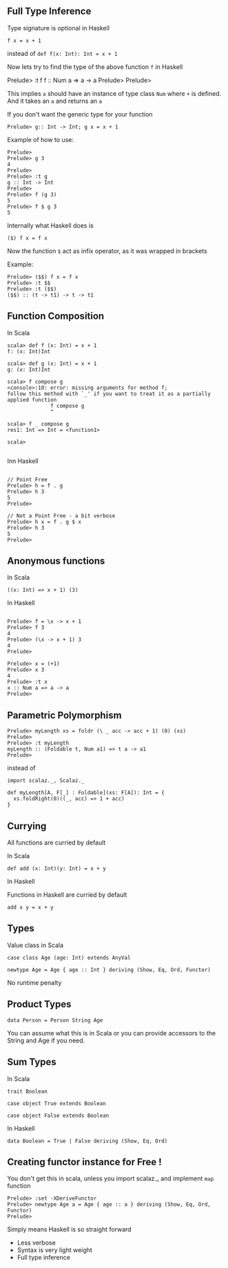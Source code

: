 ## Full Type Inference
Type signature is optional in Haskell

`f x = x + 1`

instead of `def f(x: Int): Int = x + 1`

Now lets try to find the type of the above function `f` in Haskell

Prelude> :t f
f :: Num a => a -> a
Prelude>
Prelude>

This implies `a` should have an instance of type class `Num` where `+` is defined.
And it takes an `a` and returns an `a`

If you don't want the generic type for your function

`Prelude> g:: Int -> Int; g x = x + 1`

Example of how to use:

```
Prelude>
Prelude> g 3
4
Prelude>
Prelude> :t g
g :: Int -> Int
Prelude>
Prelude> f (g 3)
5
Prelude> f $ g 3
5
```

Internally what Haskell does is

`($) f x = f x`

Now the function `$` act as infix operator, as it was wrapped in brackets

Example:

```
Prelude> ($$) f x = f x
Prelude> :t $$
Prelude> :t ($$)
($$) :: (t -> t1) -> t -> t1

```

## Function Composition

In Scala

```
scala> def f (x: Int) = x + 1
f: (x: Int)Int

scala> def g (x: Int) = x + 1
g: (x: Int)Int

scala> f compose g
<console>:10: error: missing arguments for method f;
follow this method with `_' if you want to treat it as a partially applied function
              f compose g
              ^

scala> f _ compose g
res1: Int => Int = <function1>

scala>


```

Inn Haskell


```

// Point Free
Prelude> h = f . g
Prelude> h 3
5
Prelude>

// Not a Point Free - a bit verbose
Prelude> h x = f . g $ x
Prelude> h 3
5
Prelude>

```


## Anonymous functions

In Scala

```
((x: Int) => x + 1) (3)
```

In Haskell

```

Prelude> f = \x -> x + 1
Prelude> f 3
4
Prelude> (\x -> x + 1) 3
4
Prelude>

Prelude> x = (+1)
Prelude> x 3
4
Prelude> :t x
x :: Num a => a -> a
Prelude>

```


## Parametric Polymorphism

```
Prelude> myLength xs = foldr (\ _ acc -> acc + 1) (0) (xs)
Prelude>
Prelude> :t myLength
myLength :: (Foldable t, Num a1) => t a -> a1
Prelude>

```

instead of


```
import scalaz._, Scalaz._

def myLength[A, F[_] : Foldable](xs: F[A]): Int = {
  xs.foldRight(0)((_, acc) => 1 + acc)
}

```

## Currying

All functions are curried by default

In Scala

```
def add (x: Int)(y: Int) = x + y

```

In Haskell

Functions in Haskell are curried by default

```
add x y = x + y

```


## Types

Value class in Scala

```
case class Age (age: Int) extends AnyVal

```

```
newtype Age = Age { age :: Int } deriving (Show, Eq, Ord, Functor)

```

No runtime penalty


## Product Types

```
data Person = Person String Age

```
You can assume what this is in Scala
or you can provide accessors to the String and Age if you need.

## Sum Types

In Scala

```
trait Boolean

case object True extends Boolean

case object False extends Boolean

```

In Haskell


```
data Boolean = True | False deriving (Show, Eq, Ord)

```

## Creating functor instance for Free !

You don't get this in scala, unless you import scalaz._ and implement `map` function

```
Prelude> :set -XDeriveFunctor
Prelude> newtype Age a = Age { age :: a } deriving (Show, Eq, Ord, Functor)
Prelude>

```

Simply means Haskell is so straight forward

* Less verbose
* Syntax is very light weight
* Full type inference
